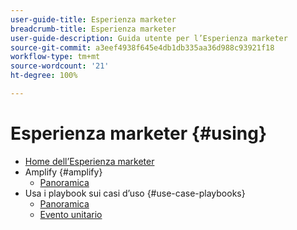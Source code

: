 ```yaml
---
user-guide-title: Esperienza marketer
breadcrumb-title: Esperienza marketer
user-guide-description: Guida utente per l’Esperienza marketer
source-git-commit: a3eef4938f645e4db1db335aa36d988c93921f18
workflow-type: tm+mt
source-wordcount: '21'
ht-degree: 100%

---
```



# Esperienza marketer {#using}

+ [Home dell’Esperienza marketer](home.md)
+ Amplify {#amplify}
   + [Panoramica](amplify/overview.md)
+ Usa i playbook sui casi d’uso {#use-case-playbooks}
   + [Panoramica](use-case-playbooks/overview.md)
   + [Evento unitario](use-case-playbooks/unitary-event.md)
